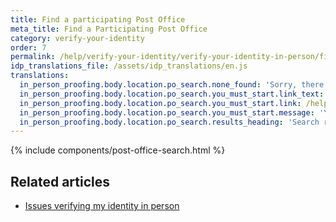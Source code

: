 ```yaml
---
title: Find a participating Post Office
meta_title: Find a Participating Post Office
category: verify-your-identity
order: 7
permalink: /help/verify-your-identity/verify-your-identity-in-person/find-a-participating-post-office/
idp_translations_file: /assets/idp_translations/en.js
translations:
  in_person_proofing.body.location.po_search.none_found: 'Sorry, there are no participating Post Offices within 50 miles of %{address}'
  in_person_proofing.body.location.po_search.you_must_start.link_text: 'Learn more about verifying your identity in person.'
  in_person_proofing.body.location.po_search.you_must_start.link: /help/verify-your-identity/verify-your-identity-in-person/
  in_person_proofing.body.location.po_search.you_must_start.message: 'You must start this process on %{app_name} before going to the Post Office.'
  in_person_proofing.body.location.po_search.results_heading: 'Search results for Post Offices near you'
---
```


{% include components/post-office-search.html %}

## Related articles

* [Issues verifying my identity in person](#)
